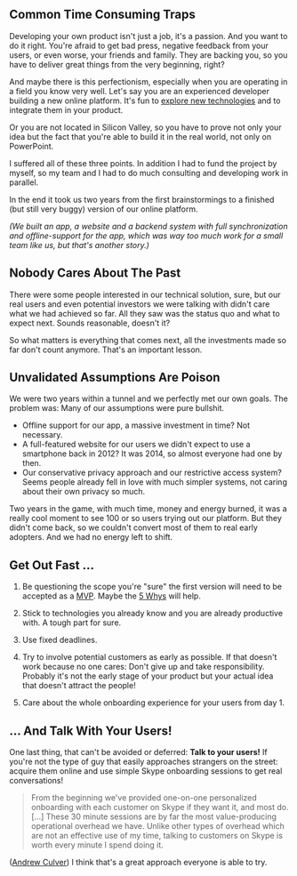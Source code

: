 ## Common Time Consuming Traps

Developing your own product isn't just a job, it's a passion. And you want to do it right. You're afraid to get bad press, negative feedback from your users, or even worse, your friends and family. They are backing you, so you have to deliver great things from the very beginning, right?

And maybe there is this perfectionism, especially when you are operating in a field you know very well. Let's say you are an experienced developer building a new online platform. It's fun to [explore new technologies](https://thomasbandt.com/startup-lesson-learned-technology-doesnt-matter) and to integrate them in your product.

Or you are not located in Silicon Valley, so you have to prove not only your idea but the fact that you're able to build it in the real world, not only on PowerPoint.

I suffered all of these three points. In addition I had to fund the project by myself, so my team and I had to do much consulting and developing work in parallel.

In the end it took us two years from the first brainstormings to a finished (but still very buggy) version of our online platform.

*(We built an app, a website and a backend system with full synchronization and offline-support for the app, which was way too much work for a small team like us, but that's another story.)*

## Nobody Cares About The Past

There were some people interested in our technical solution, sure, but our real users and even potential investors we were talking with didn't care what we had achieved so far. All they saw was the status quo and what to expect next. Sounds reasonable, doesn't it?

So what matters is everything that comes next, all the investments made so far don't count anymore. That's an important lesson.

## Unvalidated Assumptions Are Poison

We were two years within a tunnel and we perfectly met our own goals. The problem was: Many of our assumptions were pure bullshit.

- Offline support for our app, a massive investment in time? Not necessary.
- A full-featured website for our users we didn't expect to use a smartphone back in 2012? It was 2014, so almost everyone had one by then.
- Our conservative privacy approach and our restrictive access system? Seems people already fell in love with much simpler systems, not caring about their own privacy so much.

Two years in the game, with much time, money and energy burned, it was a really cool moment to see 100 or so users trying out our platform. But they didn't come back, so we couldn't convert most of them to real early adopters. And we had no energy left to shift.

## Get Out Fast ...

1. Be questioning the scope you're "sure" the first version will need to be accepted as a [MVP](https://thomasbandt.com/startup-lesson-learned-the-minimum-lovable-product-is-king). Maybe the [5 Whys](http://en.wikipedia.org/wiki/5_Whys) will help.

2. Stick to technologies you already know and you are already productive with. A tough part for sure.

3. Use fixed deadlines.

4. Try to involve potential customers as early as possible. If that doesn't work because no one cares: Don't give up and take responsibility. Probably it's not the early stage of your product but your actual idea that doesn't attract the people!

5. Care about the whole onboarding experience for your users from day 1.

## ... And Talk With Your Users!

One last thing, that can't be avoided or deferred: **Talk to your users!** If you're not the type of guy that easily approaches strangers on the street: acquire them online and use simple Skype onboarding sessions to get real conversations!

> From the beginning we've provided one-on-one personalized onboarding with each customer on Skype if they want it, and most do. [...] These 30 minute sessions are by far the most value-producing operational overhead we have. Unlike other types of overhead which are not an effective use of my time, talking to customers on Skype is worth every minute I spend doing it.

([Andrew Culver](http://churnbuster.io/blog/our-first-37800-in-annual-recurring-revenue)) I think that's a great approach everyone is able to try.
